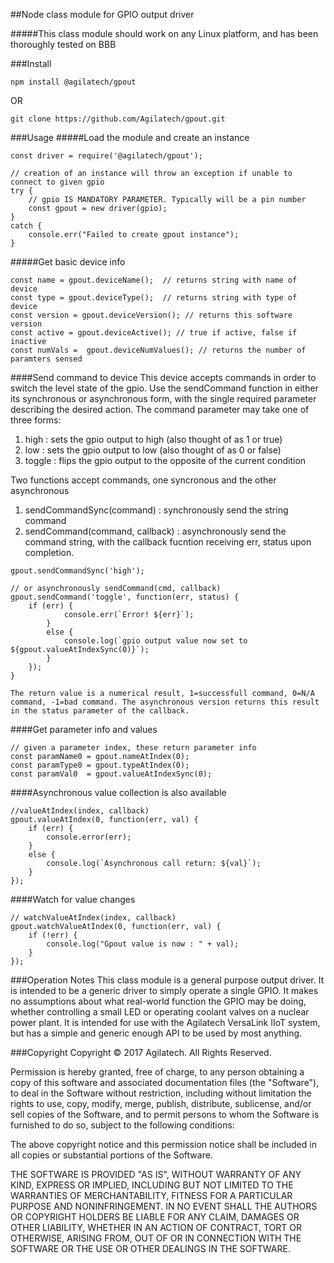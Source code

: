 ##Node class module for GPIO output driver

#####This class module should work on any Linux platform, and has been thoroughly tested on BBB

###Install

```
npm install @agilatech/gpout
```
OR
```
git clone https://github.com/Agilatech/gpout.git
```

###Usage
#####Load the module and create an instance
```
const driver = require('@agilatech/gpout');

// creation of an instance will throw an exception if unable to connect to given gpio
try {
    // gpio IS MANDATORY PARAMETER. Typically will be a pin number
    const gpout = new driver(gpio); 
}
catch {
    console.err("Failed to create gpout instance");
}
```
#####Get basic device info
```
const name = gpout.deviceName();  // returns string with name of device
const type = gpout.deviceType();  // returns string with type of device
const version = gpout.deviceVersion(); // returns this software version
const active = gpout.deviceActive(); // true if active, false if inactive
const numVals =  gpout.deviceNumValues(); // returns the number of paramters sensed
```
####Send command to device
This device accepts commands in order to switch the level state of the gpio. Use the sendCommand function in either its synchronous or asynchronous form, with the single required parameter describing the desired action.
The command parameter may take one of three forms:
1. high : sets the gpio output to high (also thought of as 1 or true)
2. low : sets the gpio output to low (also thought of as 0 or false)
3. toggle : flips the gpio output to the opposite of the current condition

Two functions accept commands, one syncronous and the other asynchronous
1. sendCommandSync(command) : synchronously send the string command
2. sendCommand(command, callback) : asynchronously send the command string, with the callback fucntion receiving err, status upon completion. 

```
gpout.sendCommandSync('high');

// or asynchronously sendCommand(cmd, callback)
gpout.sendCommand('toggle', function(err, status) {
    if (err) {
            console.err(`Error! ${err}`);
        }
        else {
            console.log(`gpio output value now set to ${gpout.valueAtIndexSync(0)}`);
        }
    });
}

The return value is a numerical result, 1=successfull command, 0=N/A command, -1=bad command. The asynchronous version returns this result in the status parameter of the callback.
```

####Get parameter info and values
```
// given a parameter index, these return parameter info
const paramName0 = gpout.nameAtIndex(0);
const paramType0 = gpout.typeAtIndex(0);
const paramVal0  = gpout.valueAtIndexSync(0);
```
####Asynchronous value collection is also available
```
//valueAtIndex(index, callback)
gpout.valueAtIndex(0, function(err, val) {
    if (err) {
        console.error(err);
    }
    else {
        console.log(`Asynchronous call return: ${val}`);
    }
});
```
####Watch for value changes
```
// watchValueAtIndex(index, callback)
gpout.watchValueAtIndex(0, function(err, val) {
	if (!err) {
		console.log("Gpout value is now : " + val);
	}
});
```

###Operation Notes
This class module is a general purpose output driver.  It is intended to be a generic driver to simply operate
a single GPIO.  It makes no assumptions about what real-world function the GPIO may be doing, whether controlling a
small LED or operating coolant valves on a nuclear power plant.  It is intended for use with the Agilatech VersaLink IIoT system, but has a simple and generic enough API to be used by most anything.


###Copyright
Copyright © 2017 Agilatech. All Rights Reserved.

Permission is hereby granted, free of charge, to any person obtaining a copy of this software and associated documentation files (the "Software"), to deal in the Software without restriction, including without limitation the rights to use, copy, modify, merge, publish, distribute, sublicense, and/or sell copies of the Software, and to permit persons to whom the Software is furnished to do so, subject to the following conditions:

The above copyright notice and this permission notice shall be included in all copies or substantial portions of the Software.

THE SOFTWARE IS PROVIDED "AS IS", WITHOUT WARRANTY OF ANY KIND, EXPRESS OR IMPLIED, INCLUDING BUT NOT LIMITED TO THE WARRANTIES OF MERCHANTABILITY, FITNESS FOR A PARTICULAR PURPOSE AND NONINFRINGEMENT. IN NO EVENT SHALL THE AUTHORS OR COPYRIGHT HOLDERS BE LIABLE FOR ANY CLAIM, DAMAGES OR OTHER LIABILITY, WHETHER IN AN ACTION OF CONTRACT, TORT OR OTHERWISE, ARISING FROM, OUT OF OR IN CONNECTION WITH THE SOFTWARE OR THE USE OR OTHER DEALINGS IN THE SOFTWARE.

